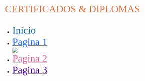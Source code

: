 <p><span style="color: #df7644; font-family: Tahoma; font-size: xx-large;"> CERTIFICADOS &amp; DIPLOMAS </span><br /><br /></p>
<nav class="menu">
<ul>
<li><a href="#"> <span style="color: #0f6a9d; font-family: Comics Sans CM; font-size: xx-large;"> Inicio</span></a></li>
<li><a href="#"><span style="color: #1f6dfd; font-family: Comics Sans CM; font-size: xx-large;"> Pagina 1</span></a></li>
  <img src="https://ibb.co/hHwy5L6"/>
<li><a href="#"><span style="color: #df619d; font-family: Comics Sans CM; font-size: xx-large;"> Pagina 2</span></a></li>
<li><a href="#"><span style="color: #49029d; font-family: Comics Sans CM; font-size: xx-large;"> Pagina 3</span></a></li>
</ul>
</nav>
